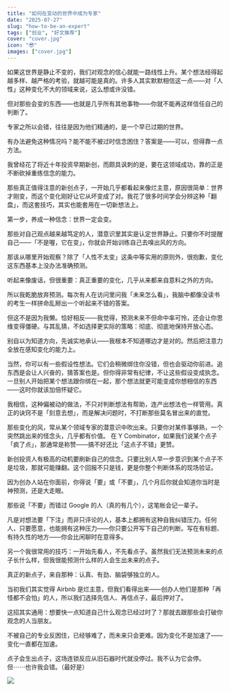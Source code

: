 ```yaml
---
title: "如何在变动的世界中成为专家"
date: "2025-07-27"
slug: "how-to-be-an-expert"
tags: ["创业", "好文推荐"]
cover: "cover.jpg"
icon: "😎"
images: ["cover.jpg"]
---
```

如果这世界是静止不变的，我们对观念的信心就能一路线性上升。某个想法经得起越多样、越严格的考验，就越可能是真的。许多人其实默默相信这一点——对「人性」这种变化不大的领域来说，这么想或许没错。



但对那些会变的东西——也就是几乎所有其他事物——你就不能再这样信任自己的判断了。



专家之所以会错，往往是因为他们精通的，是一个早已过期的世界。



有办法避免这种情况吗？能不能不被过时信念困住？答案是——可以，但得靠一点方法。



我曾经花了将近十年投资早期新创，而颇具讽刺的是，要在这领域成功，靠的正是不断砍掉重练信念的能力。



那些真正值得注意的新创点子，一开始几乎都看起来像烂主意，原因很简单：世界才刚变，而这个变化刚好让它从坏变成了对。我花了很多时间学会分辨这种「翻盘」，而这套技巧，其实也能套用在一切新想法上。



第一步，养成一种信念：世界一定会变。



那些对自己观点越来越笃定的人，潜意识里其实是认定世界静止。只要你不时提醒自己——「不是喔，它在变」，你就会开始训练自己去嗅出风的方向。



那该从哪里开始观察？除了「人性不太变」这条中等实用的原则外，很抱歉，变化这东西基本上没办法准确预测。



听起来像废话，但很重要：真正重要的变化，几乎从来都来自意料之外的方向。



所以我乾脆放弃预测。每次有人在访问里问我「未来怎么看」，我脑中都像没读书的考生一样拼命乱掰出一个听起来不错的答案。



但这不是因为我懒。恰好相反——我觉得，预测未来不但命中率可怜，还会让你思维变得僵硬。与其乱猜，不如选择更实际的策略：彻底、彻底地保持开放心态。



别自以为知道方向，先诚实地承认——我根本不知道哪边才是对的。然后把注意力全放在感知变化的能力上。



当然，你可以有一些假设性想法。它们会稍微绑住你没错，但也会驱动你前进。追东西是会让人兴奋的，猜答案也是。但你得非常有纪律，不让这些假设变成执念。
一旦别人开始把某个想法跟你绑在一起，那个想法就更可能变成你想相信的东西——这时你就该加倍怀疑它。



我相信，这种偏被动的做法，不只对判断想法有帮助，连产出想法也一样管用。真正的诀窍不是「刻意去想」，而是解决问题时，不打断那些莫名冒出来的直觉。



那些变化的风，常从某个领域专家的潜意识中吹出来。只要你对某件事够熟，一个突然跳出来的怪念头，几乎都有价值。
在 Y Combinator，如果我们说某个点子「疯了点」，那通常是称赞——搞不好还比「这点子不错」更赞。



新创投资人有极高的动机要刷新自己的信念。只要比别人早一步意识到某个点子不是垃圾，那就可能赚翻。这个回报不只是钱，更是你整个判断体系的现场验证。



因为创办人站在你面前，你得说「要」或「不要」，几个月后你就会知道你当时是神预测，还是大走眼。



那些说「不要」而错过 Google 的人（真的有几个），这笔帐会记一辈子。



凡是对想法要「下注」而非只评论的人，基本上都拥有这种自我纠错压力。任何人，只要愿意，也能拥有这种压力——你只要公开写下自己的判断。写在有标题、有持久性的地方——你会比闲聊时在意得多。



另一个我很常用的技巧：一开始先看人，不先看点子。虽然我们无法预测未来的点子长什么样，但我很能预测什么样的人会生出未来的点子。



真正的新点子，来自那种：认真、有劲、脑袋够独立的人。



当初我们其实觉得 Airbnb 是烂主意，但我们看得出来——创办人他们是那种「再怪都不会怕」的人，所以我们选择先信人、再信点子，最后押对了。



这招其实通用：想要快一点知道自己什么观念已经过时了？那就去跟那些会打破你观念的人当朋友。



不被自己的专业反困住，已经够难了，而未来只会更难。因为变化不是加速了——变化一直都在加速。



点子会生出点子，这场连锁反应从旧石器时代就没停过。我不认为它会停。
但⋯⋯也许我会错。（最好是）




![](https://prod-files-secure.s3.us-west-2.amazonaws.com/112d0858-5090-4d34-a606-b75eb8d65fd2/46476355-9cf3-4e99-9b7a-3531bc426380/1000202064.png?X-Amz-Algorithm=AWS4-HMAC-SHA256&X-Amz-Content-Sha256=UNSIGNED-PAYLOAD&X-Amz-Credential=ASIAZI2LB466SNOPVF7C%2F20251007%2Fus-west-2%2Fs3%2Faws4_request&X-Amz-Date=20251007T203220Z&X-Amz-Expires=3600&X-Amz-Security-Token=IQoJb3JpZ2luX2VjEBUaCXVzLXdlc3QtMiJHMEUCIHAu6IaS%2BBk6U4ZdYF%2FTWktWjOsXdv806aS27xgjzsqnAiEAxGFjM1SWcbu%2FRgZ8NMnB7r2bz3enVCIRf1KRgG6znskqiAQIrv%2F%2F%2F%2F%2F%2F%2F%2F%2F%2FARAAGgw2Mzc0MjMxODM4MDUiDPEZcpZBKJktzkbIUircA7rZWfqlIjz6tbCkFwW3sP1Dhm3273Yd8EkRkc%2BhQupCJzOY96VcorqXGWqdb8V45A85rMuZ7Um3rAGqQimqsFBSpKmXOARJ0FGFSInbHqP3cw65yBIc6MQD5AMkhSZp9O7xFbmflKd%2Br8JNcLSPOTrX0dXkt6TxfAlHARaWgmG7Vlry5q3IFNXmmfJ6DNY5zUgOYVUNY7celFscv%2BbHj%2FgnkOQiiDFk9K4sPhqymGig832OYD6%2FIprszcEAvg4tCyIRqDTVtzvYc1TQ7kH6W8%2BT0sYt%2F3S%2BBsFNefpWtCe35Odn1Tz1uUBOFk4eltZPmAdXYMBEAeaPYhLhsWDVjOZGmQSO87gUVCCkeyg5fjylKUcE4UtNXfSBvq33Ew2dISTuoSCHc1ZE8%2BG5aum5PsNCgNR%2Bpwd1f2PdS4zMzCKKMLK%2F6sjYAsfjpH%2BACXnyGk%2BDGO1qgN1fPG9GvrjONjUSsXzPPSCcLNALFki6z7SjLqNYm1%2FvVVAUTzrUD%2FeVW24XI1BdXGUjG4SmaL8ALr%2B09O0V71ckjAuImQXv5EgfG3%2BgvcffFkme1%2BW1Hf1DxhuOOG%2Bhbnc%2BJLJZj0pMUCPbvc12aTDnL9GNUUCQ6Fp2mpqfrXMAhi51ANdIMNPulccGOqUBqI497CYDmSfaGbBR9oahwebt8aZWjRgw8eNaoldexqhzl3q0VSBCY2a4Id9hV48yiUuwO72xom7Ar%2B9bXYVr%2BLoGLkyG7GIHVj5bHwpSrRI7N0gvBYya4ZS5rqAlSOF8hv4KyhQM41ekGTr60WRGTWNHIfyUvzTntWg0F8UcAQQsAeWOj%2B6NHoq3KhP63g7FrcyVlipdv%2FX%2FiSgG8V5EGRHWNpRh&X-Amz-Signature=0cc9cfa43167a7ea69b72493dc39b65482913dae31dc97b6591174b9f96d0309&X-Amz-SignedHeaders=host&x-amz-checksum-mode=ENABLED&x-id=GetObject)

